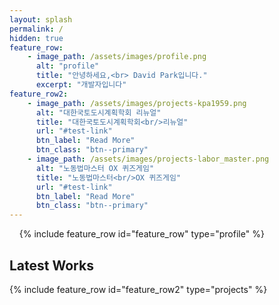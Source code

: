 ```yaml
---
layout: splash
permalink: /
hidden: true
feature_row:
    - image_path: /assets/images/profile.png
      alt: "profile"
      title: "안녕하세요,<br> David Park입니다."
      excerpt: "개발자입니다"
feature_row2:
    - image_path: /assets/images/projects-kpa1959.png
      alt: "대한국토도시계획학회 리뉴얼"
      title: "대한국토도시계획학회<br/>리뉴얼"
      url: "#test-link"
      btn_label: "Read More"
      btn_class: "btn--primary"
    - image_path: /assets/images/projects-labor_master.png
      alt: "노동법마스터 OX 퀴즈게임"
      title: "노동법마스터<br/>OX 퀴즈게임"
      url: "#test-link"
      btn_label: "Read More"
      btn_class: "btn--primary"
---
```

&nbsp;
&nbsp;
{% include feature_row id="feature_row" type="profile" %}
## Latest Works
{% include feature_row id="feature_row2" type="projects" %}
